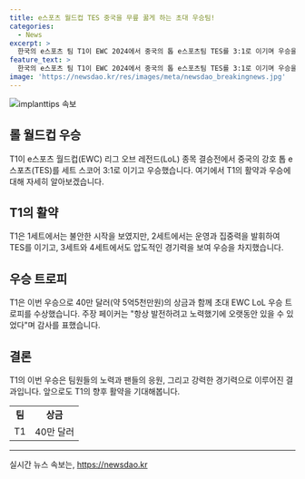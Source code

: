 ```yaml
---
title: e스포츠 월드컵 TES 중국을 무릎 꿇게 하는 초대 우승팀!
categories:
  - News
excerpt: >
  한국의 e스포츠 팀 T1이 EWC 2024에서 중국의 톱 e스포츠팀 TES를 3:1로 이기며 우승을 차지했다. 이를 통해 T1은 40만 달러의 상금과 함께 우승 트로피를 획들었고, 페이커는 팀의 성공을 위해 항상 노력했고, 팬들과 팀원들의 지지 덕분에 이루어진 결과라며 감사를 표했다. 
feature_text: >
  한국의 e스포츠 팀 T1이 EWC 2024에서 중국의 톱 e스포츠팀 TES를 3:1로 이기며 우승을 차지했다. 이를 통해 T1은 40만 달러의 상금과 함께 우승 트로피를 획들었고, 페이커는 팀의 성공을 위해 항상 노력했고, 팬들과 팀원들의 지지 덕분에 이루어진 결과라며 감사를 표했다. 
image: 'https://newsdao.kr/res/images/meta/newsdao_breakingnews.jpg'
---
```


<p><img src="httpss://newsdao.kr/res/images/meta/newsdao_breakingnews.jpg" alt="implanttips 속보" /></p>

<h2 data-ke-size="size26">롤 월드컵 우승</h2>

<p data-ke-size="size16">T1이 e스포츠 월드컵(EWC) 리그 오브 레전드(LoL) 종목 결승전에서 중국의 강호 톱 e스포츠(TES)를 세트 스코어 3:1로 이기고 우승했습니다. 여기에서 T1의 활약과 우승에 대해 자세히 알아보겠습니다.</p>

<h2 data-ke-size="size24">T1의 활약</h2>

<p data-ke-size="size16">T1은 1세트에서는 불안한 시작을 보였지만, 2세트에서는 운영과 집중력을 발휘하여 TES를 이기고, 3세트와 4세트에서도 압도적인 경기력을 보여 우승을 차지했습니다.</p>

<h2 data-ke-size="size24">우승 트로피</h2>

<p data-ke-size="size16">T1은 이번 우승으로 40만 달러(약 5억5천만원)의 상금과 함께 초대 EWC LoL 우승 트로피를 수상했습니다. 주장 페이커는 "항상 발전하려고 노력했기에 오랫동안 있을 수 있었다"며 감사를 표했습니다.</p>

<h2 data-ke-size="size24">결론</h2>

<p data-ke-size="size16">T1의 이번 우승은 팀원들의 노력과 팬들의 응원, 그리고 강력한 경기력으로 이루어진 결과입니다. 앞으로도 T1의 향후 활약을 기대해봅니다.</p>

<table>
  <tr>
    <td style="text-align: center; height: 17px;"><b>팀</b></td>
    <td style="text-align: center; height: 17px;"><b>상금</b></td>
  </tr>
  <tr>
    <td style="text-align: center; height: 17px;">T1</td>
    <td style="text-align: center; height: 17px;">40만 달러</td>
  </tr>
</table>

<hr>
실시간 뉴스 속보는, <a href="https://newsdao.kr" rel="dofollow">https://newsdao.kr</a>


